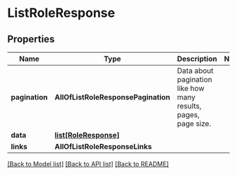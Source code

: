 # ListRoleResponse

## Properties
Name | Type | Description | Notes
------------ | ------------- | ------------- | -------------
**pagination** | **AllOfListRoleResponsePagination** | Data about pagination like how many results, pages, page size. | 
**data** | [**list[RoleResponse]**](RoleResponse.md) |  | 
**links** | **AllOfListRoleResponseLinks** |  | 

[[Back to Model list]](../README.md#documentation-for-models) [[Back to API list]](../README.md#documentation-for-api-endpoints) [[Back to README]](../README.md)

